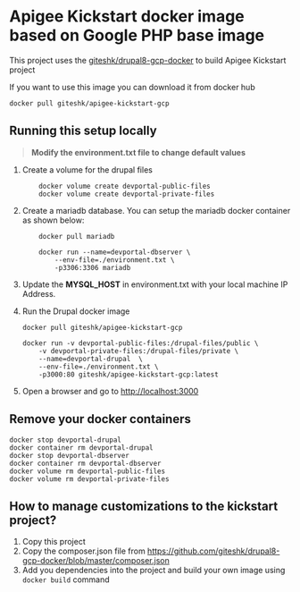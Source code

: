 # Apigee Kickstart docker image based on Google PHP base image

This project uses the [giteshk/drupal8-gcp-docker](https://github.com/giteshk/drupal8-gcp-docker) to build
Apigee Kickstart project

If you want to use this image you can download it from docker hub

    docker pull giteshk/apigee-kickstart-gcp

## Running this setup locally
<a id="run-this-setup"></a>

> **Modify the environment.txt file to change default values**

1. Create a volume for the drupal files
    ```
        docker volume create devportal-public-files
        docker volume create devportal-private-files
    ```
2.  Create a mariadb database.
    You can setup the mariadb docker container as shown below:
    ```
        docker pull mariadb

        docker run --name=devportal-dbserver \
            --env-file=./environment.txt \
            -p3306:3306 mariadb
    ```
3. Update the **MYSQL_HOST** in environment.txt with your local machine IP Address.

4. Run the Drupal docker image

    ```
    docker pull giteshk/apigee-kickstart-gcp

    docker run -v devportal-public-files:/drupal-files/public \
        -v devportal-private-files:/drupal-files/private \
        --name=devportal-drupal  \
        --env-file=./environment.txt \
        -p3000:80 giteshk/apigee-kickstart-gcp:latest
    ```
5. Open a browser and go to [http://localhost:3000](http://localhost:3000)

## Remove your docker containers

    docker stop devportal-drupal
    docker container rm devportal-drupal
    docker stop devportal-dbserver
    docker container rm devportal-dbserver
    docker volume rm devportal-public-files
    docker volume rm devportal-private-files

## How to manage customizations to the kickstart project?

1. Copy this project
2. Copy the composer.json file from https://github.com/giteshk/drupal8-gcp-docker/blob/master/composer.json
3. Add you dependencies into the project and build your own image using `docker build` command
